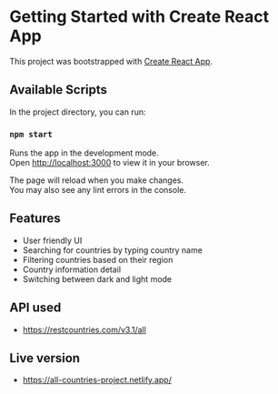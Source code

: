 # Getting Started with Create React App

This project was bootstrapped with [Create React App](https://github.com/facebook/create-react-app).

## Available Scripts

In the project directory, you can run:

### `npm start`

Runs the app in the development mode.\
Open [http://localhost:3000](http://localhost:3000) to view it in your browser.

The page will reload when you make changes.\
You may also see any lint errors in the console.

## Features
- User friendly UI
- Searching for countries by typing country name
- Filtering countries based on their region
- Country information detail
- Switching between dark and light mode

## API used
- https://restcountries.com/v3.1/all

## Live version
- https://all-countries-project.netlify.app/
